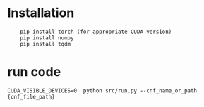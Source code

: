 
# Installation

```[bash]
    pip install torch (for appropriate CUDA version)
    pip install numpy
    pip install tqdm
```

# run code

```[bash]
CUDA_VISIBLE_DEVICES=0  python src/run.py --cnf_name_or_path {cnf_file_path}
```


